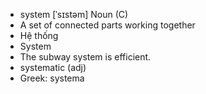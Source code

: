 - system [ˈsɪstəm] Noun (C)  
- A set of connected parts working together  
- Hệ thống  
- System  
- The subway system is efficient.  
- systematic (adj)  
- Greek: systema